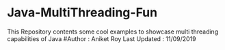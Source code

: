 # Java-MultiThreading-Fun
This Repository contents some cool examples to showcase multi threading capabilities of Java 
#Author : Aniket Roy
Last Updated : 11/09/2019
